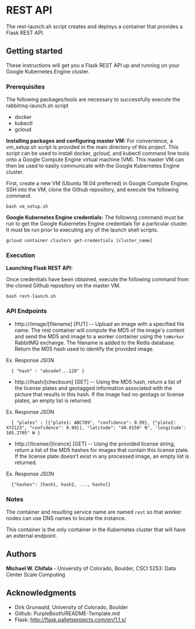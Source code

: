 # REST API

The rest-launch.sh script creates and deploys a container that provides a Flask REST API.

## Getting started

These instructions will get you a Flask REST API up and running on your Google Kubernetes Engine cluster.

### Prerequisites

The following packages/tools are necessary to successfully execute the rabbitmq-launch.sh script

- docker
- kubectl
- gcloud

**Installing packages and configuring master VM:**
For convenience, a vm_setup.sh script is provided in the main directory of this project. This script can be used to install docker, gcloud, and kubectl command line tools onto a Google Compute Engine virtual machine (VM). This master VM can then be used to easily communicate with the Google Kubernetes Engine cluster.

First, create a new VM (Ubuntu 18.04 preferred) in Google Compute Engine. SSH into the VM, clone the Github repository, and execute the following command.

```
bash vm_setup.sh
```

**Google Kubernetes Engine credentials:**
The following command must be run to get the Google Kubernetes Engine credentials for a particular cluster. It must be run prior to executing any of the launch shell scripts.

```
gcloud container clusters get-credentials [cluster_name]
```

### Execution

**Launching Flask REST API:**

Once credentials have been obtained, execute the following command from the cloned Github repository on the master VM.

```
bash rest-launch.sh
```

### API Endpoints

+ http://<ip>/image/[filename] [PUT] -- Upload an image with a specified file name. The rest container will compute the MD5 of the image's content and send the MD5 and image to a worker container using the `toWorker` RabbitMQ exchange. The filename is added to the Redis database. Return the MD5 hash used to identify the provided image.

Ex. Response JSON

```
  { "hash" : "abcedef...128" }
```

+ http://<ip>/hash/[checksum] [GET] -- Using the MD5 hash, return a list of the license plates and geotagged information associated with the picture that results in this hash. If the image had no geotags or license plates, an empty list is returned.

Ex. Response JSON

```
  { "plates" : [{"plate1: ABC789", "confidence": 0.99}, {"plate2: XYZ123", "confidence": 0.99}], "latitude": "40.0150° N", 'longitude': 105.2705° W }
```

+ http://<ip>/license/[licence] [GET] -- Using the provided license string, return a list of the MD5 hashes for images that contain this license plate. If the license plate doesn't exist in any processed image, an empty list is returned.

Ex. Response JSON

```
  {"hashes": [hash1, hash2, ..., hashn]}
```

### Notes
The container and resulting service name are named `rest` so that worker nodes can use DNS names to locate the instance.

This container is the only container in the Kubernetes cluster that will have an external endpoint.


## Authors

**Michael W. Chifala** - University of Colorado, Boulder, CSCI 5253: Data Center Scale Computing

## Acknowledgments

* Dirk Grunwald, University of Colorado, Boulder
* Github: PurpleBooth/README-Template.md
* Flask: http://flask.palletsprojects.com/en/1.1.x/
